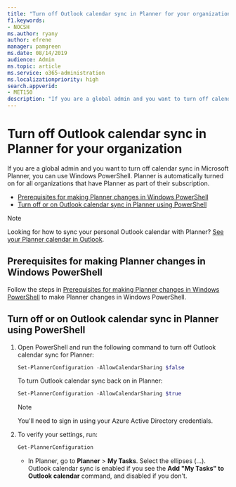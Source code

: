 ```yaml
---
title: "Turn off Outlook calendar sync in Planner for your organization"
f1.keywords:
- NOCSH
ms.author: ryany
author: efrene
manager: pamgreen
ms.date: 08/14/2019
audience: Admin
ms.topic: article
ms.service: o365-administration
ms.localizationpriority: high
search.appverid:
- MET150
description: "If you are a global admin and you want to turn off calendar sync in Microsoft Planner, you can use Windows PowerShell"
---
```


# Turn off Outlook calendar sync in Planner for your organization

If you are a global admin and you want to turn off calendar sync in Microsoft Planner, you can use Windows PowerShell. Planner is automatically turned on for all organizations that have Planner as part of their subscription.

- [Prerequisites for making Planner changes in Windows PowerShell](#prerequisites-for-making-planner-changes-in-windows-powershell)
- [Turn off or on Outlook calendar sync in Planner using PowerShell](#turn-off-or-on-outlook-calendar-sync-in-planner-using-powershell)

> [!NOTE]
> Looking for how to sync your personal Outlook calendar with Planner? [See your Planner calendar in Outlook](https://support.office.com/article/see-your-planner-calendar-in-outlook-5dcccce5-2750-49b5-991b-1837379d96c7).

## Prerequisites for making Planner changes in Windows PowerShell

Follow the steps in [Prerequisites for making Planner changes in Windows PowerShell](prerequisites-for-powershell.md) to make Planner changes in Windows PowerShell.

## Turn off or on Outlook calendar sync in Planner using PowerShell

1. Open PowerShell and run the following command to turn off Outlook calendar sync for Planner:

   ```PowerShell
   Set-PlannerConfiguration -AllowCalendarSharing $false
   ```

   To turn Outlook calendar sync back on in Planner:

   ```PowerShell
   Set-PlannerConfiguration -AllowCalendarSharing $true
   ```

   > [!NOTE]
   > You'll need to sign in using your Azure Active Directory credentials.

2. To verify your settings, run:

   ```PowerShell
   Get-PlannerConfiguration
   ```
   - In Planner, go to **Planner** > **My Tasks**. Select the ellipses (...). Outlook calendar sync is enabled if you see the **Add "My Tasks" to Outlook calendar** command, and disabled if you don't.
